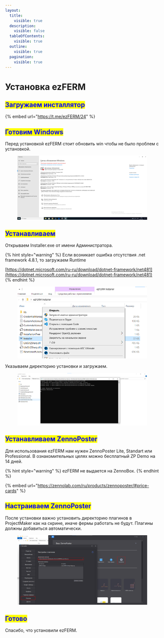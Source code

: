 ```yaml
---
layout:
  title:
    visible: true
  description:
    visible: false
  tableOfContents:
    visible: true
  outline:
    visible: true
  pagination:
    visible: true
---
```


# Установка ezFERM

## <mark style="color:blue;">Загружаем инсталлятор</mark>

{% embed url="https://t.me/ezFERM/24" %}

## <mark style="color:blue;">Готовим Windows</mark>

Перед установкой ezFERM стоит обновить win чтобы не было проблем с установкой.

<figure><img src="../.gitbook/assets/Подготовка Win" alt=""><figcaption></figcaption></figure>

## <mark style="color:blue;">Устанавливаем</mark>

Открываем Installer.exe от имени Администратора.

{% hint style="warning" %}
Если возникает ошибка отсутствия .net framework 4.8.1, то загружаем Runtime

[https://dotnet.microsoft.com/ru-ru/download/dotnet-framework/net481](https://dotnet.microsoft.com/ru-ru/download/dotnet-framework/net481)
{% endhint %}

<figure><img src="../.gitbook/assets/папка Installer" alt=""><figcaption></figcaption></figure>

Указываем директорию установки и загружаем.

<figure><img src="../.gitbook/assets/установка ezFERM" alt=""><figcaption></figcaption></figure>

## <mark style="color:blue;">Устанавливаем ZennoPoster</mark>

Для использования ezFERM нам нужен ZennoPoster Lite, Standart или Professional. В ознакомительных целях можно бесплатный ZP Demo на 14 дней.&#x20;

{% hint style="warning" %}
ezFERM не выдается на ZennoBox.
{% endhint %}

{% embed url="https://zennolab.com/ru/products/zennoposter/#price-cards" %}

## <mark style="color:blue;">Настраиваем ZennoPoster</mark>

После установки важно установить директорию плагинов в ProjectMaker как на скрине, иначе фермы работать не будут. Плагины должны добавиться автоматически.

<figure><img src="../.gitbook/assets/Плагины.png" alt=""><figcaption></figcaption></figure>

## <mark style="color:blue;">Готово</mark>

Спасибо, что установили ezFERM.
